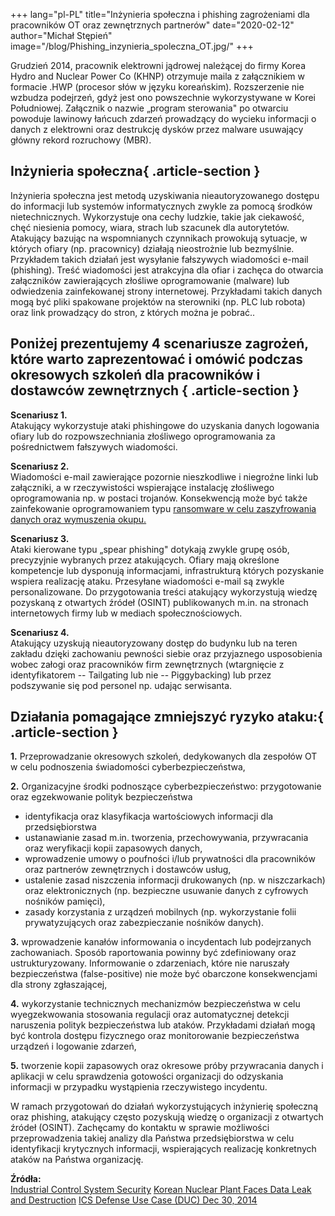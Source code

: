 +++
lang="pl-PL"
title="Inżynieria społeczna i phishing zagrożeniami dla pracowników OT oraz zewnętrznych partnerów"
date="2020-02-12"
author="Michał Stępień"
image="/blog/Phishing_inzynieria_spoleczna_OT.jpg/"
+++

Grudzień 2014, pracownik elektrowni jądrowej należącej do firmy Korea
Hydro and Nuclear Power Co (KHNP) otrzymuje maila z załącznikiem w
formacie .HWP (procesor słów w języku koreańskim). Rozszerzenie nie
wzbudza podejrzeń, gdyż jest ono powszechnie wykorzystywane w Korei
Południowej. Załącznik o nazwie „program sterowania" po otwarciu
powoduje lawinowy łańcuch zdarzeń prowadzący do wycieku informacji o
danych z elektrowni oraz destrukcję dysków przez malware usuwający
główny rekord rozruchowy (MBR).

## Inżynieria społeczna{ .article-section }

Inżynieria społeczna jest metodą uzyskiwania nieautoryzowanego dostępu
do informacji lub systemów informatycznych zwykle za pomocą środków
nietechnicznych. Wykorzystuje ona cechy ludzkie, takie jak ciekawość,
chęć niesienia pomocy, wiara, strach lub szacunek dla autorytetów.
Atakujący bazując na wspomnianych czynnikach prowokują sytuacje, w
których ofiary (np. pracownicy) działają nieostrożnie lub bezmyślnie.
Przykładem takich działań jest wysyłanie fałszywych wiadomości e-mail
(phishing). Treść wiadomości jest atrakcyjna dla ofiar i zachęca do
otwarcia załączników zawierających złośliwe oprogramowanie (malware) lub
odwiedzenia zainfekowanej strony internetowej. Przykładami takich danych
mogą być pliki spakowane projektów na sterowniki (np. PLC lub robota)
oraz link prowadzący do stron, z których można je pobrać..

## Poniżej prezentujemy 4 scenariusze zagrożeń, które warto zaprezentować i omówić podczas okresowych szkoleń dla pracowników i dostawców zewnętrznych { .article-section }

**Scenariusz 1.**\
Atakujący wykorzystuje ataki phishingowe do uzyskania danych logowania
ofiary lub do rozpowszechniania złośliwego oprogramowania za
pośrednictwem fałszywych wiadomości.

**Scenariusz 2.**\
Wiadomości e-mail zawierające pozornie nieszkodliwe i niegroźne linki
lub załączniki, a w rzeczywistości wspierające instalację złośliwego
oprogramowania np. w postaci trojanów. Konsekwencją może być także
zainfekowanie oprogramowaniem typu [ransomware w celu zaszyfrowania
danych oraz wymuszenia
okupu.](https://seqred.pl/ransomware-co-to-jest-jak-sie-zabezpieczyc-jak-usunac/)

**Scenariusz 3.**\
Ataki kierowane typu „spear phishing" dotykają zwykle grupę osób,
precyzyjnie wybranych przez atakujących. Ofiary mają określone
kompetencje lub dysponują informacjami, infrastrukturą których
pozyskanie wspiera realizację ataku. Przesyłane wiadomości e-mail są
zwykle personalizowane. Do przygotowania treści atakujący wykorzystują
wiedzę pozyskaną z otwartych źródeł (OSINT) publikowanych m.in. na
stronach internetowych firmy lub w mediach społecznościowych.

**Scenariusz 4.**\
Atakujący uzyskują nieautoryzowany dostęp do budynku lub na teren
zakładu dzięki zachowaniu pewności siebie oraz przyjaznego usposobienia
wobec załogi oraz pracowników firm zewnętrznych (wtargnięcie z
identyfikatorem -- Tailgating lub nie -- Piggybacking) lub przez
podszywanie się pod personel np. udając serwisanta.

## Działania pomagające zmniejszyć ryzyko ataku:{ .article-section }

**1.** Przeprowadzanie okresowych szkoleń,
dedykowanych dla zespołów OT w celu podnoszenia świadomości
cyberbezpieczeństwa,

**2.** Organizacyjne środki podnoszące
cyberbezpieczeństwo: przygotowanie oraz egzekwowanie polityk
bezpieczeństwa

-   identyfikacja oraz klasyfikacja wartościowych informacji dla
    przedsiębiorstwa
-   ustanawianie zasad m.in. tworzenia, przechowywania, przywracania
    oraz weryfikacji kopii zapasowych danych,
-   wprowadzenie umowy o poufności i/lub prywatności dla pracowników
    oraz partnerów zewnętrznych i dostawców usług,
-   ustalenie zasad niszczenia informacji drukowanych (np. w
    niszczarkach) oraz elektronicznych (np. bezpieczne usuwanie danych z
    cyfrowych nośników pamięci),
-   zasady korzystania z urządzeń mobilnych (np. wykorzystanie folii
    prywatyzujących oraz zabezpieczanie nośników danych).

**3.** wprowadzenie kanałów informowania o
incydentach lub podejrzanych zachowaniach. Sposób raportowania powinny
być zdefiniowany oraz ustrukturyzowany. Informowanie o zdarzeniach,
które nie naruszały bezpieczeństwa (false-positive) nie może być
obarczone konsekwencjami dla strony zgłaszającej,

**4.** wykorzystanie technicznych mechanizmów
bezpieczeństwa w celu wyegzekwowania stosowania regulacji oraz
automatycznej detekcji naruszenia polityk bezpieczeństwa lub ataków.
Przykładami działań mogą być kontrola dostępu fizycznego oraz
monitorowanie bezpieczeństwa urządzeń i logowanie zdarzeń,

**5.** tworzenie kopii zapasowych oraz
okresowe próby przywracania danych i aplikacji w celu sprawdzenia
gotowości organizacji do odzyskania informacji w przypadku wystąpienia
rzeczywistego incydentu.

W ramach przygotowań do działań wykorzystujących inżynierię społeczną
oraz phishing, atakujący często pozyskują wiedzę o organizacji z
otwartych źródeł (OSINT). Zachęcamy do kontaktu w sprawie możliwości
przeprowadzenia takiej analizy dla Państwa przedsiębiorstwa w celu
identyfikacji krytycznych informacji, wspierających realizację
konkretnych ataków na Państwa organizację.

**Źródła:**\
[Industrial Control System Security](https://www.allianz-fuer-cybersicherheit.de/ACS/DE/_/downloads/BSI-CS/BSI-CS_005.pdf?__blob=publicationFile&v=12)
[Korean Nuclear Plant Faces Data Leak and Destruction](https://www.trendmicro.com/vinfo/us/security/news/cyber-attacks/korean-nuclear-plant-faces-data-leak-and-destruction)
[ICS Defense Use Case (DUC) Dec 30, 2014](https://ics.sans.org/media/ICS-CPPE-case-Study-2-German-Steelworks_Facility.pdf)